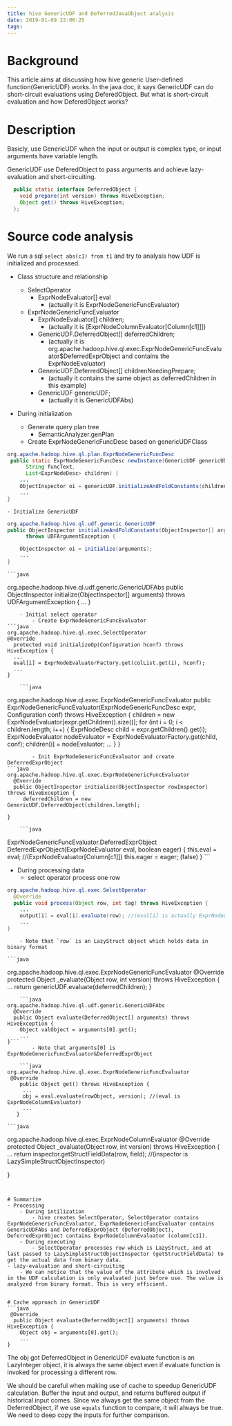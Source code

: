 ```yaml
---
title: hive GenericUDF and DeferredJavaObject analysis
date: 2019-01-09 22:06:25
tags:
---
```


# Background
This article aims at discussing how hive generic User-defined function(GenericUDF) works. In the java doc, it says GenericUDF can do short-circuit evaluations using DeferedObject. But what is short-circuit evaluation and how DeferedObject works?

# Description
Basicly, use GenericUDF when the input or output is complex type, or input arguments have variable length.

GenericUDF use DeferedObject to pass arguments and achieve lazy-evaluation and short-circuiting.
``` java
  public static interface DeferredObject {
    void prepare(int version) throws HiveException;
    Object get() throws HiveException;
  };
```


# Source code analysis
We run a sql `select abs(c1) from t1` and try to analysis how UDF is initialized and processed.

- Class structure and relationship
    - SelectOperator
        - ExprNodeEvaluator[] eval
            - (actually it is ExprNodeGenericFuncEvaluator)
    - ExprNodeGenericFuncEvaluator
        - ExprNodeEvaluator[] children; 
            - (actually it is [ExprNodeColumnEvaluator[Column[c1]]])
        - GenericUDF.DeferredObject[] deferredChildren;
            - (actually it is org.apache.hadoop.hive.ql.exec.ExprNodeGenericFuncEvaluator$DeferredExprObject and contains the ExprNodeEvaluator)
        - GenericUDF.DeferredObject[] childrenNeedingPrepare;
            - (actually it contains the same object as deferredChildren in this example)
        - GenericUDF genericUDF;
            - (actually it is GenericUDFAbs)




- During initialization

    - Generate query plan tree
        - SemanticAnalyzer.genPlan
    - Create ExprNodeGenericFuncDesc based on genericUDFClass
```java
org.apache.hadoop.hive.ql.plan.ExprNodeGenericFuncDesc
 public static ExprNodeGenericFuncDesc newInstance(GenericUDF genericUDF,
      String funcText,
      List<ExprNodeDesc> children) {
    ...
    ObjectInspector oi = genericUDF.initializeAndFoldConstants(childrenOIs);
    ...
}
```
    - Initialize GenericUDF
```java
org.apache.hadoop.hive.ql.udf.generic.GenericUDF
public ObjectInspector initializeAndFoldConstants(ObjectInspector[] arguments)
      throws UDFArgumentException {

    ObjectInspector oi = initialize(arguments);
    ...
}
```
    ```java
org.apache.hadoop.hive.ql.udf.generic.GenericUDFAbs
  public ObjectInspector initialize(ObjectInspector[] arguments) throws UDFArgumentException {
    ...
}
```
    - Initial select operator
        - Create ExprNodeGenericFuncEvaluator
```java
org.apache.hadoop.hive.ql.exec.SelectOperator
@Override
  protected void initializeOp(Configuration hconf) throws HiveException {
  ...
  eval[i] = ExprNodeEvaluatorFactory.get(colList.get(i), hconf);
  ...
}

```
        ```java
org.apache.hadoop.hive.ql.exec.ExprNodeGenericFuncEvaluator
  public ExprNodeGenericFuncEvaluator(ExprNodeGenericFuncDesc expr, Configuration conf) throws HiveException {
    children = new ExprNodeEvaluator[expr.getChildren().size()];
    for (int i = 0; i < children.length; i++) {
      ExprNodeDesc child = expr.getChildren().get(i);
      ExprNodeEvaluator nodeEvaluator = ExprNodeEvaluatorFactory.get(child, conf);
      children[i] = nodeEvaluator;
      ...
    }
}

```
        - Init ExprNodeGenericFuncEvaluator and create DeferredExprObject
```java
org.apache.hadoop.hive.ql.exec.ExprNodeGenericFuncEvaluator
  @Override
  public ObjectInspector initialize(ObjectInspector rowInspector) throws HiveException {
     deferredChildren = new GenericUDF.DeferredObject[children.length];
     
}
```
        ```java
ExprNodeGenericFuncEvaluator.DeferredExprObject
 DeferredExprObject(ExprNodeEvaluator eval, boolean eager) {
      this.eval = eval; //(ExprNodeEvaluator[Column[c1]])
      this.eager = eager; (false)
    }
    ```



- During processing data
    - select operator process one row
```java
org.apache.hadoop.hive.ql.exec.SelectOperator
  @Override
  public void process(Object row, int tag) throws HiveException {
    ...
    output[i] = eval[i].evaluate(row); //(eval[i] is actually ExprNodeGenericFuncEvaluator)
    ...
}
```
        - Note that `row` is an LazyStruct object which holds data in binary format

    ```java
org.apache.hadoop.hive.ql.exec.ExprNodeGenericFuncEvaluator
@Override
  protected Object _evaluate(Object row, int version) throws HiveException {
    ...
    return genericUDF.evaluate(deferredChildren);
  }
```
    ```java
org.apache.hadoop.hive.ql.udf.generic.GenericUDFAbs
  @Override
  public Object evaluate(DeferredObject[] arguments) throws HiveException {
    Object valObject = arguments[0].get();
    ...
}```
        - Note that arguments[0] is ExprNodeGenericFuncEvaluator&DeferredExprObject

    ```java
org.apache.hadoop.hive.ql.exec.ExprNodeGenericFuncEvaluator
 @Override
    public Object get() throws HiveException {
     ...
     obj = eval.evaluate(rowObject, version); //(eval is ExprNodeColumnEvaluator)
     ...
   }
```
    ```java
org.apache.hadoop.hive.ql.exec.ExprNodeColumnEvaluator
 @Override
  protected Object _evaluate(Object row, int version) throws HiveException {
   ...
   return inspector.getStructFieldData(row, field); //(inspector is LazySimpleStructObjectInspector)
    
}
```


# Summarize
- Processing
    - During intilization
        - hive creates SelectOperator, SelectOperator contains ExprNodeGenericFuncEvaluator, ExprNodeGenericFuncEvaluator contains GenericUDFAbs and DeferredExprObject (DeferredObject), DeferredExprObject contains ExprNodeColumnEvaluator (column[c1]).
    - During executing
        - SelectOperator processes row which is LazyStruct, and at last passed to LazySimpleStructObjectInspector (getStructFieldData) to get the actual data from binary data.
- lazy-evaluation and short-circuiting
    - We can notice that the value of the attribute which is involved in the UDF calculation is only evaluated just before use. The value is analyzed from binary format. This is very efficient.


# Cache approach in GenericUDF
```java
 @Override
  public Object evaluate(DeferredObject[] arguments) throws HiveException {
    Object obj = arguments[0].get();
    ...
}
```
The obj got DeferredObject in GenericUDF evaluate function is  an LazyInteger object, it is always the same object even if evaluate function is invoked for processing a different row.

We should be careful when making use of cache to speedup GenericUDF calculation. Buffer the input and output, and returns buffered output if historical input comes. Since we always get the same object from the DeferredObject, if we use `equals` function to compare, it will always be true. We need to deep copy the inputs for further comparison. 


